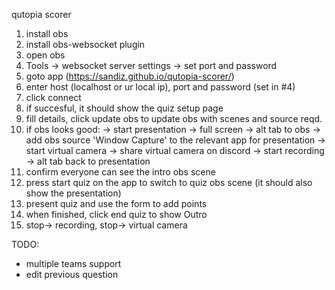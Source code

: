 qutopia scorer

1. install obs
2. install obs-websocket plugin
3. open obs
4. Tools -> websocket server settings -> set port and password
5. goto app (https://sandiz.github.io/qutopia-scorer/)
6. enter host (localhost or ur local ip), port and password (set in #4)
7. click connect
8. if succesful, it should show the quiz setup page
9. fill details, click update obs to update obs with scenes and source reqd.
10. if obs looks good:
		-> start presentation -> full screen
		-> alt tab to obs
		-> add obs source 'Window Capture' to the relevant app for presentation
		-> start virtual camera
		-> share virtual camera on discord
		-> start recording 
		-> alt tab back to presentation
11. confirm everyone can see the intro obs scene
12. press start quiz on the app to switch to quiz obs scene (it should also show the presentation)
13. present quiz and use the form to add points
14. when finished, click end quiz to show Outro
15. stop-> recording, stop-> virtual camera

TODO:
 * multiple teams support
 * edit previous question